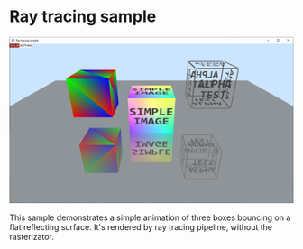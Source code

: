 # Ray tracing sample
![Ray tracing GUI](Screenshot.png)

This sample demonstrates a simple animation of three boxes bouncing on a flat reflecting surface. It's rendered by ray tracing pipeline, without the rasterizator.